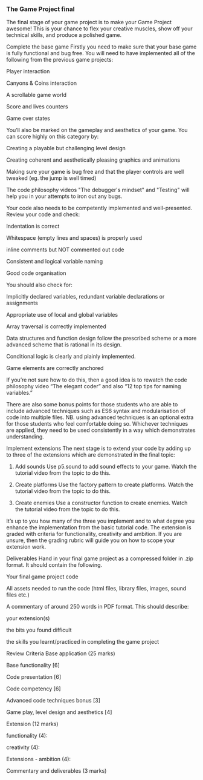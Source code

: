 ### The Game Project final 
The final stage of your game project is to make your Game Project awesome! This is your chance to flex your creative muscles, show off your technical skills, and produce a polished game.

Complete the base game
Firstly you need to make sure that your base game is fully functional and bug free. You will need to have implemented all of the following from the previous game projects:

Player interaction

Canyons & Coins interaction 

A scrollable game world 

Score and lives counters 

Game over states

You’ll also be marked on the gameplay and aesthetics of your game. You can score highly on this category by:

Creating a playable but challenging level design

Creating coherent and aesthetically pleasing graphics and animations

Making sure your game is bug free and that the player controls are well tweaked (eg. the jump is well timed)

The code philosophy videos "The debugger's mindset" and "Testing" will help you in your attempts to iron out any bugs. 

Your code also needs to be competently implemented and well-presented. Review your code and check:

Indentation is correct

Whitespace (empty lines and spaces) is properly used

inline comments but NOT commented out code

Consistent and logical variable naming

Good code organisation 

You should also check for:

Implicitly declared variables, redundant variable declarations or assignments 

Appropriate use of local and global variables 

Array traversal is correctly implemented

Data structures and function design follow the prescribed scheme or a more advanced scheme that is rational in its design.

Conditional logic is clearly and plainly implemented. 

Game elements are correctly anchored

If you’re not sure how to do this, then a good idea is to rewatch the code philosophy video “The elegant coder” and also “12 top tips for naming variables.”

There are also some bonus points for those students who are able to include advanced techniques such as ES6 syntax and modularisation of code into multiple files. NB. using advanced techniques is an optional extra for those students who feel comfortable doing so. Whichever techniques are applied, they need to be used consistently in a way which demonstrates understanding. 

Implement extensions
The next stage is to extend your code by adding up to three of the extensions which are demonstrated in the final topic:

1. Add sounds Use p5.sound to add sound effects to your game. Watch the tutorial video from the topic to do this. 

2. Create platforms Use the factory pattern to create platforms. Watch the tutorial video from the topic to do this. 

3. Create enemies Use a constructor function to create enemies. Watch the tutorial video from the topic to do this. 

It’s up to you how many of the three you implement and to what degree you enhance the implementation from the basic tutorial code. The extension is graded with criteria for functionality, creativity and ambition. If you are unsure, then the grading rubric will guide you on how to scope your extension work.

Deliverables 
Hand in your final game project as a compressed folder in .zip format. It should contain the following.

Your final game project code 

All assets needed to run the code (html files, library files, images, sound files etc.)

A commentary of around 250 words in PDF format. This should describe:

your extension(s) 

the bits you found difficult 

the skills you learnt/practiced in completing the game project


Review Criteria
Base application (25 marks)

Base functionality [6]

Code presentation [6]

Code competency [6]

Advanced code techniques bonus [3]

Game play, level design and aesthetics [4]

Extension (12 marks)

functionality (4):

creativity (4):

Extensions - ambition (4):

Commentary and deliverables (3 marks)